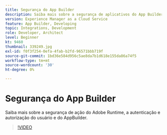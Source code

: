 ```yaml
---
title: Segurança do App Builder
description: Saiba mais sobre a segurança de aplicativos do App Builder para AEM as a Cloud Service.
version: Experience Manager as a Cloud Service
feature: App Builder, Developing
topic: Integrations, Development
role: Developer, Architect
level: Beginner
kt: 9460
thumbnail: 339249.jpg
exl-id: f0f3f254-0efa-4fab-b2fd-96571bbb719f
source-git-commit: 1bd36e584d956c5ae8da7b1d618e155da86a74f5
workflow-type: tm+mt
source-wordcount: '30'
ht-degree: 0%

---
```


# Segurança do App Builder

Saiba mais sobre a segurança de ação do Adobe Runtime, a autenticação e autorização do usuário e do AppBuilder.

>[!VIDEO](https://video.tv.adobe.com/v/343301/?quality=12&learn=on&captions=por_br)
